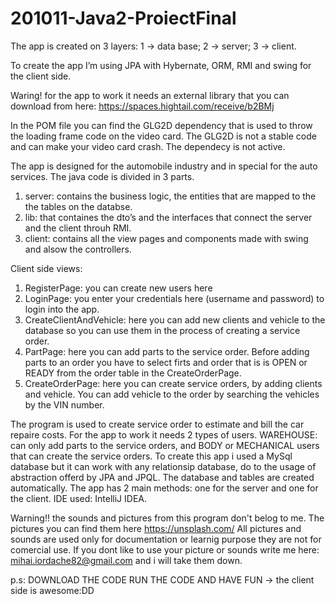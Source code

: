 # 201011-Java2-ProiectFinal



The app is created on 3 layers: 1 -> data base; 2 -> server; 3 -> client.         

To create the app I’m using JPA with Hybernate, ORM, RMI and swing for the client side.

Waring! for the app to work it needs an external library that you can download from here:
https://spaces.hightail.com/receive/b2BMj

In the POM file you can find the GLG2D dependency that is used to throw the loading frame code on the video card. The GLG2D is not a stable code and can make your video card crash. The dependecy is not active.

The app is designed for the automobile industry and in special for the auto services.
The java code is divided in 3 parts.
1.	server:  contains the business logic, the entities that are mapped to the the tables on the databse.
2.	lib: that containes the dto’s and the interfaces that connect the server and the client throuh RMI.
3.	client: contains all the view pages and components made with swing and alsow the controllers.

Client side views:
1.	RegisterPage: you can create new users here
2.	LoginPage: you enter your credentials here (username and password) to login into the app.
3.	CreateClientAndVehicle: here you can add new clients and vehicle to the database so you can use them in the process of creating a service order.
4.	PartPage: here you can add parts to the service order. Before adding parts to an order you have to select firts and order that is is OPEN or READY from the order table in the CreateOrderPage.
5.	CreateOrderPage: here you can create service orders, by adding clients and vehicle. You can add vehicle to the order by searching the vehicles by the VIN number.

The program is used to create service order to estimate and bill the car repaire costs. For the app to work it needs 2 types of users. WAREHOUSE: can only add parts to the service orders, and BODY or MECHANICAL users that can create the service orders.
To create this app i used a MySql database but it can work with any relationsip database, do to the usage of abstraction offerd by JPA and JPQL. The database and tables are created automatically. The app has 2 main methods: one for the server and one for the client. IDE used: IntelliJ IDEA.

Warning!! the sounds and pictures from this program don't belog to me. The pictures you can find them here https://unsplash.com/ All pictures and sounds are used only for documentation or learnig purpose they are not for comercial use. If you dont like to use your picture or sounds write me here: mihai.iordache82@gmail.com and i will take them down.

p.s: DOWNLOAD THE CODE RUN THE CODE AND HAVE FUN -> the client side is awesome:DD




































